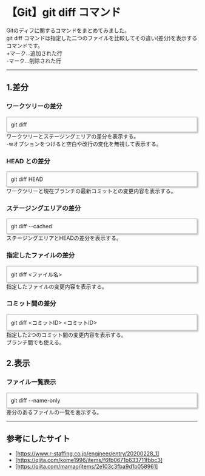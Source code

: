 # 【Git】git diff コマンド

Gitのディフに関するコマンドをまとめてみました。<br>
git diff コマンドは指定した二つのファイルを比較してその違い(差分)を表示するコマンドです。<br> +マーク...追加された行<br> -マーク...削除された行

---

## 1.差分

### ワークツリーの差分

<div style="border: 2px solid #ccc; padding: 10px; box-shadow: 2px 2px 4px rgba(0,0,0,0.3);">
git diff
</div>
ワークツリーとステージングエリアの差分を表示する。<br>
-wオプションをつけると空白や改行の変化を無視して表示する。

### HEAD との差分

<div style="border: 2px solid #ccc; padding: 10px; box-shadow: 2px 2px 4px rgba(0,0,0,0.3);">
git diff HEAD
</div>
ワークツリーと現在ブランチの最新コミットとの変更内容を表示する。

### ステージングエリアの差分

<div style="border: 2px solid #ccc; padding: 10px; box-shadow: 2px 2px 4px rgba(0,0,0,0.3);">
git diff --cached
</div>
ステージングエリアとHEADの差分を表示する。

### 指定したファイルの差分

<div style="border: 2px solid #ccc; padding: 10px; box-shadow: 2px 2px 4px rgba(0,0,0,0.3);">
git diff <ファイル名>
</div>
指定したファイルの変更内容を表示する。

### コミット間の差分

<div style="border: 2px solid #ccc; padding: 10px; box-shadow: 2px 2px 4px rgba(0,0,0,0.3);">
git diff <コミットID> <コミットID>
</div>
指定した2つのコミット間の変更内容を表示する。<br>
ブランチ間でも使える。

## 2.表示

### ファイル一覧表示

<div style="border: 2px solid #ccc; padding: 10px; box-shadow: 2px 2px 4px rgba(0,0,0,0.3);">
git diff --name-only
</div>
差分のあるファイルの一覧を表示する。

---

## 参考にしたサイト

- [https://www.r-staffing.co.jp/engineer/entry/20200228_1]
- [https://qiita.com/kome1996/items/f6fb0671b633711fbbc3]
- [https://qiita.com/mamao/items/2e103c3fba9d1b058961]
